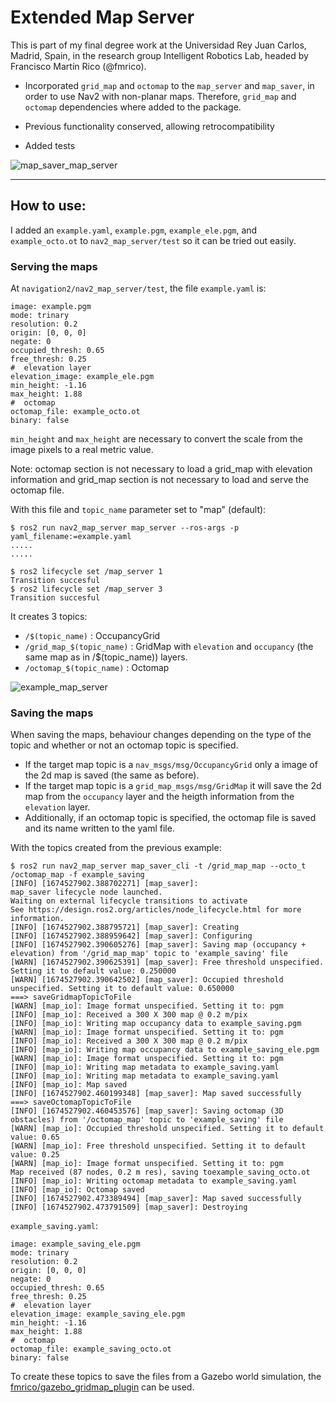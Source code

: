 # Extended Map Server


This is part of my final degree work at the Universidad Rey Juan Carlos, Madrid, Spain, in the research group Intelligent Robotics Lab, headed by Francisco Martín Rico (@fmrico).


- Incorporated `grid_map` and `octomap` to the `map_server` and `map_saver`, in order to use Nav2 with non-planar maps. Therefore, `grid_map` and `octomap` dependencies where added to the package.

- Previous functionality conserved, allowing retrocompatibility

- Added tests

![map_saver_map_server](https://user-images.githubusercontent.com/22964725/214262420-79d4544a-6f3c-49ba-b0c0-512a04595ec6.png)

---


## How to use:

I added an `example.yaml`, `example.pgm`, `example_ele.pgm`, and `example_octo.ot` to `nav2_map_server/test` so it can be tried out easily.

### Serving the maps

At `navigation2/nav2_map_server/test`, the file `example.yaml` is:

    image: example.pgm
    mode: trinary
    resolution: 0.2
    origin: [0, 0, 0]
    negate: 0
    occupied_thresh: 0.65
    free_thresh: 0.25
    #  elevation layer
    elevation_image: example_ele.pgm
    min_height: -1.16
    max_height: 1.88
    #  octomap
    octomap_file: example_octo.ot
    binary: false     

`min_height` and `max_height` are necessary to convert the scale from the image pixels to a real metric value.

Note: octomap section is not necessary to load a grid_map with elevation information and grid_map section is not necessary to load and serve the octomap file.



With this file and `topic_name` parameter set to "map" (default):

    $ ros2 run nav2_map_server map_server --ros-args -p yaml_filename:=example.yaml
    .....
    .....

    $ ros2 lifecycle set /map_server 1
    Transition succesful
    $ ros2 lifecycle set /map_server 3
    Transition succesful

It creates 3 topics:
- `/$(topic_name)` : OccupancyGrid
- `/grid_map_$(topic_name)` : GridMap with `elevation` and `occupancy` (the same map as in /$(topic_name)) layers.
- `/octomap_$(topic_name)` : Octomap

![example_map_server](https://user-images.githubusercontent.com/22964725/214262336-1bb9d385-5071-40ac-9855-ddbccf7fd8bc.png)



### Saving the maps

When saving the maps, behaviour changes depending on the type of the topic and whether or not an octomap topic is specified.

- If the target map topic is a `nav_msgs/msg/OccupancyGrid` only a image of the 2d map is saved (the same as before).
- If the target map topic is a `grid_map_msgs/msg/GridMap` it will save the 2d map from the `occupancy` layer and the heigth information from the `elevation` layer.
- Additionally, if an octomap topic is specified, the octomap file is saved and its name written to the yaml file.

With the topics created from the previous example:

    $ ros2 run nav2_map_server map_saver_cli -t /grid_map_map --octo_t /octomap_map -f example_saving
    [INFO] [1674527902.388702271] [map_saver]: 
	map_saver lifecycle node launched. 
	Waiting on external lifecycle transitions to activate
	See https://design.ros2.org/articles/node_lifecycle.html for more information.
    [INFO] [1674527902.388795721] [map_saver]: Creating
    [INFO] [1674527902.388959642] [map_saver]: Configuring
    [INFO] [1674527902.390605276] [map_saver]: Saving map (occupancy + elevation) from '/grid_map_map' topic to 'example_saving' file
    [WARN] [1674527902.390625391] [map_saver]: Free threshold unspecified. Setting it to default value: 0.250000
    [WARN] [1674527902.390642502] [map_saver]: Occupied threshold unspecified. Setting it to default value: 0.650000
    ===> saveGridmapTopicToFile
    [WARN] [map_io]: Image format unspecified. Setting it to: pgm
    [INFO] [map_io]: Received a 300 X 300 map @ 0.2 m/pix
    [INFO] [map_io]: Writing map occupancy data to example_saving.pgm
    [WARN] [map_io]: Image format unspecified. Setting it to: pgm
    [INFO] [map_io]: Received a 300 X 300 map @ 0.2 m/pix
    [INFO] [map_io]: Writing map occupancy data to example_saving_ele.pgm
    [WARN] [map_io]: Image format unspecified. Setting it to: pgm
    [INFO] [map_io]: Writing map metadata to example_saving.yaml
    [INFO] [map_io]: Writing map metadata to example_saving.yaml
    [INFO] [map_io]: Map saved
    [INFO] [1674527902.460199348] [map_saver]: Map saved successfully
    ===> saveOctomapTopicToFile
    [INFO] [1674527902.460453576] [map_saver]: Saving octomap (3D obstacles) from '/octomap_map' topic to 'example_saving' file
    [WARN] [map_io]: Occupied threshold unspecified. Setting it to default value: 0.65
    [WARN] [map_io]: Free threshold unspecified. Setting it to default value: 0.25
    [WARN] [map_io]: Image format unspecified. Setting it to: pgm
    Map received (87 nodes, 0.2 m res), saving toexample_saving_octo.ot
    [INFO] [map_io]: Writing octomap metadata to example_saving.yaml
    [INFO] [map_io]: Octomap saved
    [INFO] [1674527902.473389494] [map_saver]: Map saved successfully
    [INFO] [1674527902.473791509] [map_saver]: Destroying

`example_saving.yaml`:

    image: example_saving_ele.pgm
    mode: trinary
    resolution: 0.2
    origin: [0, 0, 0]
    negate: 0
    occupied_thresh: 0.65
    free_thresh: 0.25
    #  elevation layer
    elevation_image: example_saving_ele.pgm
    min_height: -1.16
    max_height: 1.88
    #  octomap
    octomap_file: example_saving_octo.ot
    binary: false

To create these topics to save the files from a Gazebo world simulation, the [fmrico/gazebo_gridmap_plugin](https://github.com/fmrico/gazebo_gridmap_plugin) can be used.
